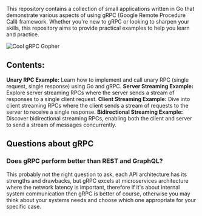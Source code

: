 This repository contains a collection of small applications written in Go that demonstrate various aspects of using gRPC (Google Remote Procedure Call) framework. Whether you're new to gRPC or looking to sharpen your skills, this repository aims to provide practical examples to help you learn and practice.

![Cool gRPC Gopher]([https://github.com/hel-mefe/go-grpc/gopher/gRPC-gopher.png](https://github.com/hel-mefe/go-grpc/blob/main/gopher/gRPC-gopher.png))

## Contents:
<b>Unary RPC Example:</b> Learn how to implement and call unary RPC (single request, single response) using Go and gRPC. 
<b>Server Streaming Example:</b> Explore server streaming RPCs where the server sends a stream of responses to a single client request. 
<b>Client Streaming Example:</b> Dive into client streaming RPCs where the client sends a stream of requests to the server to receive a single response. 
<b>Bidirectional Streaming Example:</b> Discover bidirectional streaming RPCs, enabling both the client and server to send a stream of messages concurrently.

## Questions about gRPC
### Does gRPC perform better than REST and GraphQL?
This probably not the right question to ask, each API architecture has its strengths and drawbacks, but gRPC excels at microservices architecture where the network latency is important, therefore if it's about internal system communication then gRPC is better of course, otherwise you may think about your systems needs and choose which one appropriate for your specific case.

